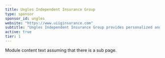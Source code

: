 ```yaml
---
title: Ungles Independent Insurance Group
type: sponsor
sponsor_id: ungles
website: "https://www.uiiginsurance.com"
subtitle: "Ungles Independent Insurance Group provides personalized and commercial insurance to the Goddard, KS community, and surrounding areas."
active: true
tier: 1
---
```

Module content text assuming that there is a sub page.